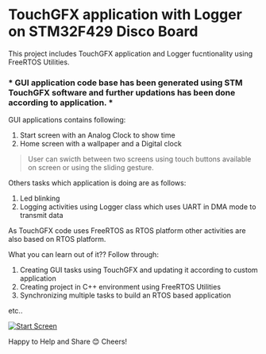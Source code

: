 
# TouchGFX application with Logger on STM32F429 Disco Board

This project includes TouchGFX application and Logger fucntionality using FreeRTOS Utilities.

### * GUI application code base has been generated using STM TouchGFX software and further updations has been done according to application. *

GUI applications contains following:
1. Start screen with an Analog Clock to show time
2. Home screen with a wallpaper and a Digital clock

> User can swicth between two screens using touch buttons available on screen or using the sliding gesture.

Others tasks which application is doing are as follows:
1. Led blinking
2. Logging activities using Logger class which uses UART in DMA mode to transmit data


As TouchGFX code uses FreeRTOS as RTOS platform other activities are also based on RTOS platform.


What you can learn out of it?? Follow through:
1. Creating GUI tasks using TouchGFX and updating it according to custom application
2. Creating project in C++ environment using FreeRTOS Utilities
3. Synchronizing multiple tasks to build an RTOS based application

etc..


[![Start Screen](https://github.com/embeddedcrab/STM32F429_Disco/blob/master/VID_20200609_124605.mp4/0.jpg)](https://github.com/embeddedcrab/STM32F429_Disco/blob/master/VID_20200609_124605.mp4)


Happy to Help and Share 😊
Cheers!
